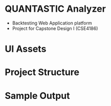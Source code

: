 # QUANTASTIC Analyzer
- Backtesting Web Application platform
- Project for Capstone Design I (CSE4186)

# UI Assets


# Project Structure


# Sample Output
